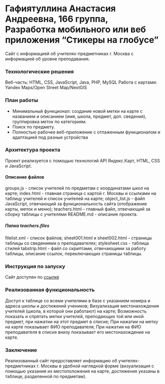 # Гафиятуллина Анастасия Андреевна, 166 группа, Разработка мобильного или веб приложения “Стикеры на глобусе” #
Сайт с информацией об учителях-предметниках г. Москва с информацией об уровне преподавания.

### Технологические решения ###
Веб-часть: HTML, CSS, JavaScript, Java, PHP, MySQL
Работа с картами: Yandex Maps/Open Street Map/NextGIS

### План работы ###

 * Минимальный функционал: создание новой метки на карте с названием и описанием (имя, школа, предмет, доп. сведения), группировка меток по категориям.
  * Поиск по предмету.
   * Полностью рабочее веб-приложение с отлаженным функционалом и адаптацией под разные устройства

### Архитектура проекта ###

Проект реализуется с помощью технологий API Яндекс.Карт, HTML, CSS и JavaScript.

#### Описание файлов ####

groups.js - список учителей по предметам с координатами школ на карте;
index.html - главная страница с картой г. Москвы и ссылками на таблицу учителей и список учителей на карте;
object_list.js - файл JavaScript, отвечающий за функциональность сайта (отображение карты, меток и меню);
teachers.html - главный файл, отвечающий за сборку таблицы с учителями
README.md - описание проекта.

##### Папка teachers.files #####
filelist.xml - список файлов;
sheet001.html и sheet002.html - страницы таблицы со сведениями о преподавателях;
stylesheet.css - таблица стилей
tabstrip.html - файл со скриптами, отвечающими за работу таблицы, описание ссылок, переключающих страницы таблицы.

### Инструкция по запуску ###

Сайт доступен по [ссылке](http://teachers-hse7-ru.1gb.ru/)

### Реализованная функциональность ###

Доступ к таблице со всеми учителями в базе с указанием номера и адреса школы и достижений учеников;
Визуализация местонахождения учителей (школа, в которой они работают) на карте;
Возможность показать и спрятать метки учителей, преподающих той или иной предмет, при нажатии на этот предмет в списке;
При нажатии на метку на карте показывает ФИО преподавателя;
При нажатии на ФИО преподавателя в списке внизу показывает его местонахождение на карте.

### Заключение ###

Реализованный сайт предоставляет информацию об учителях-предметниках г. Москвы в удобной наглядной форме (визуализация с помощью указания их местоположения на карте, достижения указаны в таблице, разделенной по предметам).
